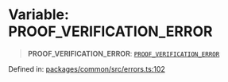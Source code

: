 # Variable: PROOF\_VERIFICATION\_ERROR

> **PROOF\_VERIFICATION\_ERROR**: [`PROOF_VERIFICATION_ERROR`](../enumerations/MethodErrorCode.md#proof_verification_error)

Defined in: [packages/common/src/errors.ts:102](https://github.com/dcdpr/did-btcr2-js/blob/4a717493e735221d072999f212891939f4de3f23/packages/common/src/errors.ts#L102)
